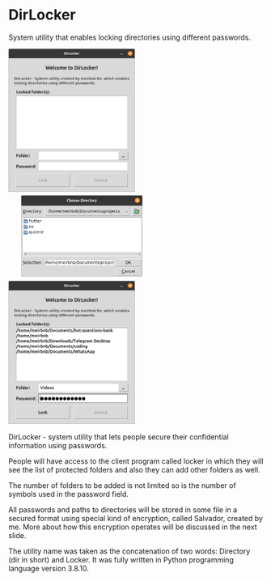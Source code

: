 # DirLocker
System utility that enables locking directories using different passwords.

<p>
<img src="https://github.com/meirbnb/DirLocker/blob/main/screenshots/1.png" data-canonical-src="https://github.com/meirbnb/DirLocker/blob/main/screenshots/1.png" width="250"/>
 
<img src="https://github.com/meirbnb/DirLocker/blob/main/screenshots/2.png" data-canonical-src="https://github.com/meirbnb/DirLocker/blob/main/screenshots/2.png" width="250" hspace = "20"/>
 
<img src="https://github.com/meirbnb/DirLocker/blob/main/screenshots/3.png" data-canonical-src="https://github.com/meirbnb/DirLocker/blob/main/screenshots/3.png" width="250"/>
</p>

DirLocker - system utility that lets people secure their confidential information using passwords. 

People will have access to the client program called locker in which they will see the list of protected folders and also they can add other folders as well. 

The number of folders to be added is not limited so is the number of symbols used in the password field. 

All passwords and paths to directories will be stored in some file in a secured format using special kind of encryption, called Salvador, created by me. More about how this encryption operates will be discussed in the next slide.

The utility name was taken as the concatenation of two words: Directory (dir in short) and Locker. It was fully written in Python programming language version 3.8.10.
